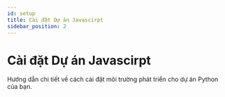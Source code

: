 ```yaml
---
id: setup
title: Cài đặt Dự án Javascirpt
sidebar_position: 2
---
```


# Cài đặt Dự án Javascirpt

Hướng dẫn chi tiết về cách cài đặt môi trường phát triển cho dự án Python của bạn.
